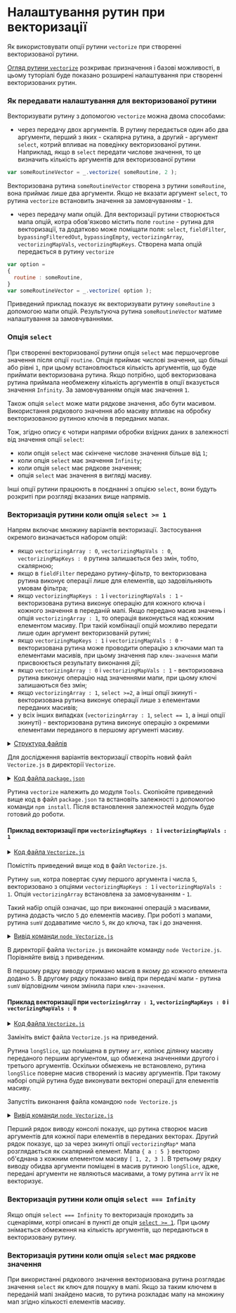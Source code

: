 # Налаштування рутин при векторизації

Як використовувати опції рутини <code>vectorize</code> при створенні векторизованої рутини.

[Огляд рутини `vectorize`](Vectorize.md) розкриває призначення і базові можливості, в цьому туторіалі буде показано розширені налаштування при створенні векторизованих рутин.

### Як передавати налаштування для векторизованої рутини

Векторизувати рутину з допомогою `vectorize` можна двома способами:

- через передачу двох аргументів. В рутину передається один або два аргументи, перший з яких - скалярна рутина, а другий - аргумент `select`, котрий впливає на поведінку векторизованої рутини. Наприклад, якщо в `select` передати числове значення, то це визначить кількість аргументів для векторизованої рутини

```js
var someRoutineVector = _.vectorize( someRoutine, 2 );
```

Векторизована рутина `someRoutineVector` створена з рутини `someRoutine`, вона приймає лише два аргументи. Якщо не вказати аргумент `select`, то рутина `vectorize` встановить значення за замовчуванням - `1`.

- через передачу мапи опцій. Для векторизації рутини створюється мапа опцій, котра обов'язково містить поле `routine` - рутина для векторизації, та додатково може поміщати поля: `select`, `fieldFilter`, `bypassingFilteredOut`, `bypassingEmpty`, `vectorizingArray`, `vectorizingMapVals`, `vectorizingMapKeys`. Створена мапа опцій передається в рутину `vectorize`

```js
var option =
{
  routine : someRoutine,
}
var someRoutineVector = _.vectorize( option );
```

Приведений приклад показує як векторизувати рутину `someRoutine` з допомогою мапи опцій. Результуюча рутина `someRoutineVector` матиме налаштування за замовчуваннями.

### Опція `select`

При створенні векторизованої рутини опція `select` має першочергове значення після опції `routine`. Опція приймає числові значення, що більші або рівні `1`, при цьому встановлюється кількість аргументів, що буде приймати векторизована рутина. Якщо потрібно, щоб векторизована рутина приймала необмежену кількість аргументів в опції вказується значення `Infinity`. За замовчуванням опція має значення `1`.

Також опція `select` може мати рядкове значення, або бути масивом. Використання рядкового значення або масиву впливає на обробку векторизованою рутиною ключів в переданих мапах.

Тож, згідно опису є чотири напрями обробки вхідних даних в залежності від значення опції `select`:

- коли опція `select` має скінчене числове значення більше від `1`;
- коли опція `select` має значення `Infinity`;
- коли опція `select` має рядкове значення;
- опція `select` має значення в вигляді масиву.

Інші опції рутини працюють в поєднанні з опцією `select`, вони будуть розкриті при розгляді вказаних вище напрямів.

### Векторизація рутини коли опція `select >= 1`

Напрям включає множину варіантів векторизації. Застосування окремого визначається набором опцій:

- якщо `vectorizingArray : 0`, `vectorizingMapVals : 0`, `vectorizingMapKeys : 0` рутина залишається без змін, тобто, скалярною;
- якщо в `fieldFilter` передано рутину-фільтр, то векторизована рутина виконує операції лише для елементів, що задовільняють умовам фільтра;
- якщо `vectorizingMapKeys : 1` i `vectorizingMapVals : 1` - векторизована рутина виконує операцію для кожного ключа і кожного значення в переданій мапі. Якщо передано масив значень і опція `vectorizingArray : 1`, то операція виконується над кожним елементом масиву. При такій комбінації опцій можливо передати лише один аргумент векторизованій рутині;
- якщо `vectorizingMapKeys : 1` i `vectorizingMapVals : 0` - векторизована рутина може проводити операцію з ключами мап та елементами масивів, при цьому значення пар `ключ-значення` мапи присвоюється результату виконання дії;
- якщо `vectorizingArray : 0` i `vectorizingMapVals : 1` - векторизована рутина виконує операцію над значеннями мапи, при цьому ключі залишаються без змін;
- якщо `vectorizingArray : 1`, `select >=2`, а інші опції зкинуті - векторизована рутина виконує операції лише з елементами переданих масивів;
- у всіх інших випадках (`vectorizingArray : 1`, `select == 1`, а інші опції зкинуті) - векторизована рутина виконує операцію з окремими елементами переданого в першому аргументі масиву.

<details>
  <summary><u>Структура файлів</u></summary>

```
vectorize
   ├── Vectorize.js
   └── package.json
```

</details>

Для дослідження варіантів векторизації створіть новий файл `Vectorize.js` в директорії `Vectorize`.

<details>
    <summary><u>Код файла <code>package.json</code></u></summary>

```json    
{
  "dependencies": {
    "wTools": ""
  }
}
```

</details>

Рутина `vectorize` належить до модуля `Tools`. Скопіюйте приведений вище код в файл `package.json` та встановіть залежності з допомогою команди `npm install`. Після встановлення залежностей модуль буде готовий до роботи.

#### Приклад векторизації при `vectorizingMapKeys : 1` і `vectorizingMapVals : 1`

<details>
    <summary><u>Код файла <code>Vectorize.js</code></u></summary>

```js   
let _ = require( 'wTools' );

// scalar routine
function sum( a )
{
  return a + 5;
}

// vectorized routine
var o =
{
  routine : sum,
  vectorizingMapKeys : 1,
  vectorizingMapVals : 1,
  select : 1,
}
let sumV = _.vectorize( o );

// log examples
console.log( sumV( [ 0, 1, 2, 'a' ] ) );
console.log( sumV( { a : 'a', b : 4, c : 5 } ) );
```

</details>

Помістіть приведений вище код в файл `Vectorize.js`.

Рутину `sum`, котра повертає суму першого аргумента і числа `5`, векторизовано з опціями `vectorizingMapKeys : 1` i `vectorizingMapVals : 1`. Опція `vectorizingArray` встановлена за замовчуванням - `1`.

Такий набір опцій означає, що при виконанні операцій з масивами, рутина додасть число `5` до елементів масиву. При роботі з мапами, рутина `sumV` додаватиме число `5`, як до ключа, так і до значення.

<details>
    <summary><u>Вивід команди <code>node Vectorize.js</code></u></summary>

```
$ node Vectorize.js
[ 5, 6, 7, 'a5' ]
[Object: null prototype] { a5: 'a5', b5: 9, c5: 10 }  
```

</details>

В директорії файла `Vectorize.js` виконайте команду `node Vectorize.js`. Порівняйте вивід з приведеним.

В першому рядку виводу отримано масив в якому до кожного елемента додано `5`. В другому рядку показано вивід при передачі мапи - рутина `sumV` відповідним чином змінила пари `ключ-значення`.

#### Приклад векторизації при `vectorizingArray : 1`, `vectorizingMapKeys : 0` і `vectorizingMapVals : 0`

<details>
    <summary><u>Код файла <code>Vectorize.js</code></u></summary>

```js   
let _ = require( 'wTools' );

// scalar routine
function arr()
{
  return _.longSlice( arguments );
}

// vectorized routine
var o =
{
  routine : arr,
  vectorizingArray : 1,
  vectorizingMapKeys : 0,
  vectorizingMapVals : 0,
  select : 2,
}
let arrV = _.vectorize( o );

// log examples
console.log( arrV( [ 0, 1, 2, 'a' ], [ 1, 2, 3, 4 ] ) );
console.log( arrV( { a : 5 }, [ 1, 2, 3 ] ) );
console.log( arrV( { a : 5 }, 1 ) );
```

</details>

Замініть вміст файла `Vectorize.js` на приведений.

Рутина `longSlice`, що поміщена в рутину `arr`, копіює ділянку масиву переданого першим аргументом, що обмежена значеннями другого і третього аргументів. Оскільки обмежень не встановлено, рутина `longSlice` поверне масив створений із масиву аргументів. При такому наборі опцій рутина буде виконувати векторні операції для елементів масиву.

Запустіть виконання файла командою `node Vectorize.js`

<details>
    <summary><u>Вивід команди <code>node Vectorize.js</code></u></summary>

```
$ node Vectorize.js
[ [ 0, 1 ], [ 1, 2 ], [ 2, 3 ], [ 'a', 4 ] ]
[ [ { a: 5 }, 1 ], [ { a: 5 }, 2 ], [ { a: 5 }, 3 ] ]
[ { a: 5 }, 1 ]
```

</details>

Перший рядок виводу консолі показує, що рутина створює масив аргументів для кожної пари елементів в переданих векторах. Другий рядок показує, що за через зкинуті опції `vectorizingMap*` мапа розглядається як скалярний елемент. Мапа `{ a : 5 }` векторно об'єднана з кожним елементом масиву `[ 1, 2, 3 ]`. В третьому рядку виводу обидва аргументи поміщені в масив рутиною `longSlice`, адже, передані аргументи не являються масивами, а тому рутина `arrV` їх не векторизує.

### Векторизація рутини коли опція `select === Infinity`

Якщо опція `select === Infinity` то векторизація проходить за сценаріями, котрі описані в пункті де опція [`select >= 1`](#Векторизація-рутини-коли-опція-select-1). При цьому знімається обмеження на кількість аргументів, що передаються в векторизовану рутину.

### Векторизація рутини коли опція `select` має рядкове значення

При використанні рядкового значення векторизована рутина розглядає значення `select` як ключ для пошуку в мапі. Якщо за таким ключем в переданій мапі знайдено масив, то рутина розкладає мапу на множину мап згідно кількості елементів масиву.
